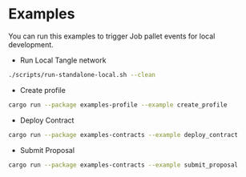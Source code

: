 # Examples

You can run this examples to trigger Job pallet events for local development.

- Run Local Tangle network 
```bash
./scripts/run-standalone-local.sh --clean
```
- Create profile
```bash
cargo run --package examples-profile --example create_profile
```
- Deploy Contract
```bash
cargo run --package examples-contracts --example deploy_contract
```
- Submit Proposal
```bash
cargo run --package examples-contracts --example submit_proposal
```
